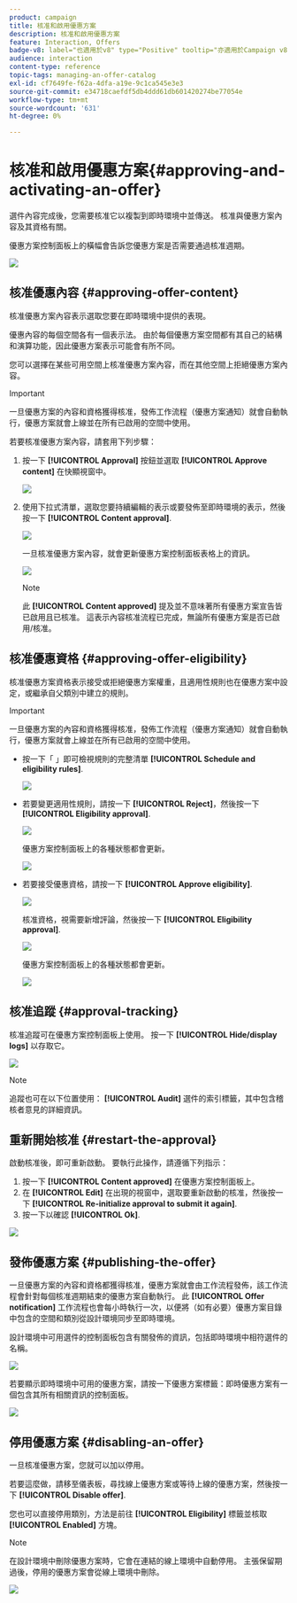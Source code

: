 ```yaml
---
product: campaign
title: 核准和啟用優惠方案
description: 核准和啟用優惠方案
feature: Interaction, Offers
badge-v8: label="也適用於v8" type="Positive" tooltip="亦適用於Campaign v8"
audience: interaction
content-type: reference
topic-tags: managing-an-offer-catalog
exl-id: cf7649fe-f62a-4dfa-a19e-9c1ca545e3e3
source-git-commit: e34718caefdf5db4ddd61db601420274be77054e
workflow-type: tm+mt
source-wordcount: '631'
ht-degree: 0%

---
```


# 核准和啟用優惠方案{#approving-and-activating-an-offer}



選件內容完成後，您需要核准它以複製到即時環境中並傳送。 核准與優惠方案內容及其資格有關。

優惠方案控制面板上的橫幅會告訴您優惠方案是否需要通過核准週期。

![](assets/offer_validate_001.png)

## 核准優惠內容 {#approving-offer-content}

核准優惠方案內容表示選取您要在即時環境中提供的表現。

優惠內容的每個空間各有一個表示法。 由於每個優惠方案空間都有其自己的結構和演算功能，因此優惠方案表示可能會有所不同。

您可以選擇在某些可用空間上核准優惠方案內容，而在其他空間上拒絕優惠方案內容。

>[!IMPORTANT]
>
>一旦優惠方案的內容和資格獲得核准，發佈工作流程（優惠方案通知）就會自動執行，優惠方案就會上線並在所有已啟用的空間中使用。

若要核准優惠方案內容，請套用下列步驟：

1. 按一下 **[!UICONTROL Approval]** 按鈕並選取 **[!UICONTROL Approve content]** 在快顯視窗中。

   ![](assets/offer_validate_002.png)

1. 使用下拉式清單，選取您要持續編輯的表示或要發佈至即時環境的表示，然後按一下 **[!UICONTROL Content approval]**.

   ![](assets/offer_validate_003.png)

   一旦核准優惠方案內容，就會更新優惠方案控制面板表格上的資訊。

   ![](assets/offer_validate_004.png)

   >[!NOTE]
   >
   >此 **[!UICONTROL Content approved]** 提及並不意味著所有優惠方案宣告皆已啟用且已核准。 這表示內容核准流程已完成，無論所有優惠方案是否已啟用/核准。

## 核准優惠資格 {#approving-offer-eligibility}

核准優惠方案資格表示接受或拒絕優惠方案權重，且適用性規則也在優惠方案中設定，或繼承自父類別中建立的規則。

>[!IMPORTANT]
>
>一旦優惠方案的內容和資格獲得核准，發佈工作流程（優惠方案通知）就會自動執行，優惠方案就會上線並在所有已啟用的空間中使用。

* 按一下「 」即可檢視規則的完整清單 **[!UICONTROL Schedule and eligibility rules]**.

  ![](assets/offer_validate_005.png)

* 若要變更適用性規則，請按一下 **[!UICONTROL Reject]**，然後按一下 **[!UICONTROL Eligibility approval]**.

  ![](assets/offer_validate_007.png)

  優惠方案控制面板上的各種狀態都會更新。

  ![](assets/offer_validate_006.png)

* 若要接受優惠資格，請按一下 **[!UICONTROL Approve eligibility]**.

  ![](assets/offer_validate_008.png)

  核准資格，視需要新增評論，然後按一下 **[!UICONTROL Eligibility approval]**.

  ![](assets/offer_validate_009.png)

  優惠方案控制面板上的各種狀態都會更新。

  ![](assets/offer_validate_010.png)

## 核准追蹤 {#approval-tracking}

核准追蹤可在優惠方案控制面板上使用。 按一下 **[!UICONTROL Hide/display logs]** 以存取它。

![](assets/offer_validate_012.png)

>[!NOTE]
>
>追蹤也可在以下位置使用： **[!UICONTROL Audit]** 選件的索引標籤，其中包含稽核者意見的詳細資訊。

## 重新開始核准 {#restart-the-approval}

啟動核准後，即可重新啟動。 要執行此操作，請遵循下列指示：

1. 按一下 **[!UICONTROL Content approved]** 在優惠方案控制面板上。
1. 在 **[!UICONTROL Edit]** 在出現的視窗中，選取要重新啟動的核准，然後按一下 **[!UICONTROL Re-initialize approval to submit it again]**.
1. 按一下以確認 **[!UICONTROL Ok]**.

![](assets/offer_validate_013.png)

## 發佈優惠方案 {#publishing-the-offer}

一旦優惠方案的內容和資格都獲得核准，優惠方案就會由工作流程發佈，該工作流程會針對每個核准週期結束的優惠方案自動執行。 此 **[!UICONTROL Offer notification]** 工作流程也會每小時執行一次，以便將（如有必要）優惠方案目錄中包含的空間和類別從設計環境同步至即時環境。

設計環境中可用選件的控制面板包含有關發佈的資訊，包括即時環境中相符選件的名稱。

![](assets/offer_golive_001.png)

若要顯示即時環境中可用的優惠方案，請按一下優惠方案標籤：即時優惠方案有一個包含其所有相關資訊的控制面板。

![](assets/offer_golive_002.png)

## 停用優惠方案 {#disabling-an-offer}

一旦核准優惠方案，您就可以加以停用。

若要這麼做，請移至儀表板，尋找線上優惠方案或等待上線的優惠方案，然後按一下 **[!UICONTROL Disable offer]**.

您也可以直接停用類別，方法是前往 **[!UICONTROL Eligibility]** 標籤並核取 **[!UICONTROL Enabled]** 方塊。

>[!NOTE]
>
>在設計環境中刪除優惠方案時，它會在連結的線上環境中自動停用。 主張保留期過後，停用的優惠方案會從線上環境中刪除。

![](assets/offer_preview_deactivate.png)
